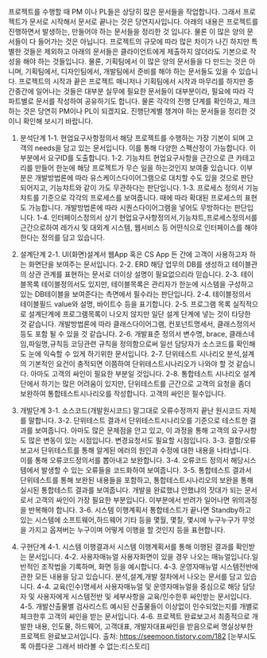 프로젝트를 수행할 때 PM 이나 PL들은 상당히 많은 문서들을 작업합니다.
그래서 프로젝트가 문서로 시작해서 문서로 끝나는 것은 당연지사입니다.
아래의 내용은 프로젝트를 진행하면서 발생하는, 만들어야 하는 문서들을 정리한 것 입니다.
물론 이 많은 양의 문서들이 다 들어가는 것은 아닙니다. 프로젝트의 규모에 따라 많은 차이가 나긴 하지만
특별한 것들은 제외하고 아래의 문서들은 클라이언트에게 제출하지 않더라도 기본으로 작성을 해야 하는 것들입니다.
물론, 기획팀에서 이 많은 양의 문서들을 다 만드는 것은 아니며,
기획팀에서, 디자인팀에서, 개발팀에서 준비를 해야 하는 문서들도 있을 수 있습니다.
프로젝트의 시작과 끝은 프로젝트 매니저나 기획팀에서 시작과 마무리를 하지만 중간중간에 일어나는 것들은 
대부분 실무에 필요한 문서들이 대부분이라, 필요에 따라 각 파트별로 문서를 작성하여 공유하기도 합니다.
물론 각각의 진행 단계를 확인하고, 체크하는 것은 당연히 PM이나 PL이 되겠지요.
진행단계별 챙겨야 하는 문서들을 정리한 것이니 확인해 보시기 바랍니다.  

1. 분석단계
1-1. 현업요구사항정의서
해당 프로젝트를 수행하는 가장 기본이 되며 고객의 needs을 담고 있는 문서입니다. 이를 통해 다양한 스펙산정이 가능합니다. 이부분에서 요구ID를 도출합니다.
1-2. 기능챠트
현업요구사항을 근간으로 큰 카테고리를 만들어 한눈에 해당 프로젝트가 무슨 일을 하는것인지 보여줄 있습니다. 이부분은 개발방법론에 따라 유스케이스다이어그램으로 대치할 수도 있을 것으로 판단되어지고, 기능챠트와 같이 가도 무관하다는 판단입니다.
1-3. 프로세스 정의서
기능챠트를 기준으로 각각의 프로세스를 보여줍니다. 때에 따라 확대된 프로세스의 표현도 가능합니다. 개발방법론에 따라 시퀀스다이어그램을 넣어도 무방하다는 판단입니다.
1-4. 인터페이스정의서
상기 현업요구사항정의서,기능챠트,프로세스정의서를 근간으로하여 레가시 및 대외계 시스템, 웹서비스 등 어떤식으로 인터페이스를 해야 한다는 정의를 담고 있습니다.

2. 설계단계
2-1. UI(화면)설계서
웹App 혹은 CS App 든 간에 고객이 사용하고자 하는 화면단을 보여주는 문서입니다.
2-2. ERD
해당 업무의 DB를 생성하고 테이블관의 상관 관계를 표현하는 문서로 더이상 설명이 필요없으리라 믿습니다.
2-3. 테이블목록
테이블정의서도 있지만, 테이블목록은 관리자가 한눈에 시스템을 구성하고 있는 DB테이블을 보여준다는 측면에서 필수라는 판단입니다.
2-4. 테이블정의서
테이블필드 value와 설명, 바이트수 등을 표기합니다.
2-5. 프로그램 목록
실직적으로 설계단계에 프로그램목록이 나오지 않지만 일단 설계 단계에 넣는 것이 타당한 것 같습니다. 개발방법론에 따라 클래스다이어그램, 컨포넌트명세서, 클래스정의서 등도 포함 될 수 있을 것 같습니다.
2-6. 개발표준 정의서
변수명, brace, 클래스네임,파일명,규칙등 코딩관련 규칙을 정의함으로써 일선 담당자가 소스코드를 확인해도 눈에 익숙할 수 있게 하기위한 문서입니다.
2-7. 단위테스트 시나리오
분석,설계의 기본적인 요건이 충적되면 이쯤하여 단위테스트시나리오가 나와야 할 것 같습니다. 아마도 고객의 싸인이 필요한 부분일 것입니다.
2-8. 통합테스트 시나리오
설계단에서 하기는 많은 어려움이 있지만, 단위테스트를 근간으로 고객의 요청을 좀더 보완하여 통합테스트시나리오를 작성합니다. 고객의 싸인은 필수입니다.

3. 개발단계
3-1. 소스코드(개발원시코드)
말그대로 오류수정까지 끝난 원시코드 자체를 말합니다.
3-2. 단위테스트 결과서
단위테스트시나리오를 기준으로 테스트한 결과를 보여줍니다. 아마도 많은 문제점을 안고 있고, 이 과정을 통해 고객의 요구사항도 많은 변동이 있는 시점입니다. 변경요청서도 필요할 시점입니다.
3-3. 결함/오류보고서
단위테스트를 통해 알게된 에러의 원인과 수정에 대한 내용을 나타냅니다. 이를 통해 오류코드정의서를 뽑아내고 보완합니다.
3-4. 오류코드 정의서
해당시스템에서 발생할 수 있는 오류들을 코드화하여 보여줍니다.
3-5. 통합테스트 결과서
단위테스트를 통해 보완된 내용들을 포함하고, 통합테스트시나리오의 보완을 통해 실시된 통합테스트 결과를 보여줍니다. 개발을 완료했냐 안했냐의 잣대가 되는 문서로서 고객의 싸인이 가장 필요한 부분입니다. 이부분에서 반려가 일어나면 위의과정을 반복해야 합니다.
3-6. 시스템 이행계획서
통합테스트가 끝나면 Standby하고 있는 시스템에 소프트웨어,하드웨어 기타 등을 몇월, 몇칠, 몇시에 누구누구가 무엇을 가지고 옵져버는 누구이며 어떻게 이행을 할 것인지 등을 표현합니다.

4. 구현단계
4-1. 시스템 이행결과서
시스템 이행계획서를 통해 이행된 결과를 확인받는 문서입니다.
4-2. 사용자매뉴얼
사용자화면이 있을 경우 나오는 매뉴얼입니다.일반적인 조작법을 기록하며, 화면 등을 예시합니다.
4-3. 운영자매뉴얼
시스템전반에 관한 모든 내용을 담고 있습니다. 분석,설계,개발 절차에서 나오는 문서를 담고 있습니다.
4-4. 교육(인수)명세서
사용자매뉴얼 및 운영자매뉴얼을 중심으로 해당 담당자 및 사용자에게 시스템전반 및 세부사항을 교육/인수한후 싸인받는 문서입니다.
4-5. 개발산출물별 검사리스트
예시된 산출물들이 이상없이 인수되었는지를 개별로 체크한후 고객의 싸인을 받는 문서입니다.
4-6. 프로젝트 완료보고서
최종적으로 개발한 내용, 인도물, 하드웨어, 고객대표, 개발자대표싸인을 받음으로써 명실상부한 프로젝트 완료보고서입니다.
출처: https://seemoon.tistory.com/182 [눈부시도록 아름다운 그래서 바라볼 수 없는:티스토리]